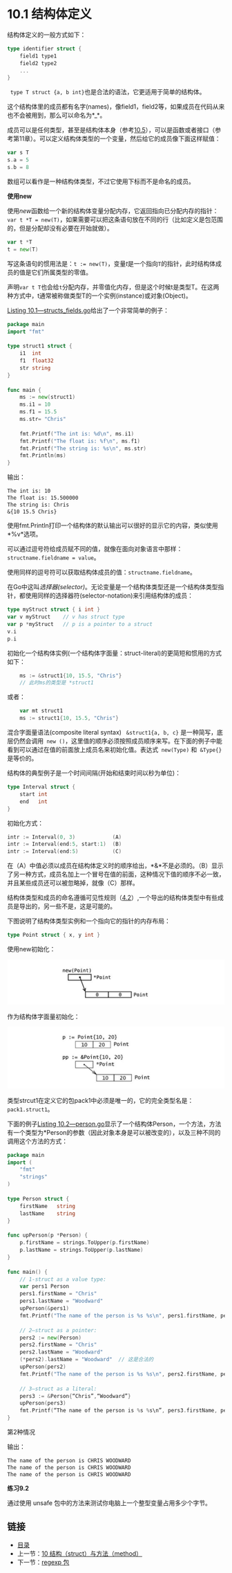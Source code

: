 # 10.1 结构体定义

结构体定义的一般方式如下：

```go
type identifier struct {
    field1 type1
    field2 type2
    ...
}
```

` type T struct {a, b int}`也是合法的语法，它更适用于简单的结构体。

这个结构体里的成员都有名字(names)，像field1，field2等，如果成员在代码从来也不会被用到，那么可以命名为*_*。

成员可以是任何类型，甚至是结构体本身（参考[10.5](10.5.md)），可以是函数或者接口（参考第11章）。可以定义结构体类型的一个变量，然后给它的成员像下面这样赋值：

```go
var s T
s.a = 5
s.b = 8
```

数组可以看作是一种结构体类型，不过它使用下标而不是命名的成员。

**使用new**

使用*new*函数给一个新的结构体变量分配内存，它返回指向已分配内存的指针：`var t *T = new(T)`，如果需要可以把这条语句放在不同的行（比如定义是包范围的，但是分配却没有必要在开始就做）。

```go
var t *T
t = new(T)
```

写这条语句的惯用法是：`t := new(T)`，变量*t*是一个指向`T`的指针，此时结构体成员的值是它们所属类型的零值。

声明`var t T`也会给`t`分配内存，并零值化内存，但是这个时候t是类型T。在这两种方式中，t通常被称做类型T的一个实例(instance)或对象(Object)。

[Listing 10.1—structs_fields.go](examples/chapter_10/structs_fields.go)给出了一个非常简单的例子：

```go
package main
import "fmt"

type struct1 struct {
    i1  int
    f1  float32
    str string
}

func main {
    ms := new(struct1)
    ms.i1 = 10
    ms.f1 = 15.5
    ms.str= "Chris"

    fmt.Printf("The int is: %d\n", ms.i1)
    fmt.Printf("The float is: %f\n", ms.f1)
    fmt.Printf("The string is: %s\n", ms.str)
    fmt.Println(ms)
}
```

输出：

    The int is: 10
    The float is: 15.500000
    The string is: Chris
    &{10 15.5 Chris}

使用fmt.Println打印一个结构体的默认输出可以很好的显示它的内容，类似使用*%v*选项。

可以通过逗号符给成员赋不同的值，就像在面向对象语言中那样：` structname.fieldname = value `。

使用同样的逗号符可以获取结构体成员的值：` structname.fieldname `。

在Go中这叫*选择器(selector)*。无论变量是一个结构体类型还是一个结构体类型指针，都使用同样的选择器符(selector-notation)来引用结构体的成员：

```go
type myStruct struct { i int }
var v myStruct    // v has struct type
var p *myStruct   // p is a pointer to a struct
v.i 
p.i
```

初始化一个结构体实例(一个结构体字面量：struct-literal)的更简短和惯用的方式如下：

```go
    ms := &struct1{10, 15.5, "Chris"}
    // 此时ms的类型是 *struct1
```

或者：

```go
    var mt struct1
    ms := struct1{10, 15.5, "Chris"}
```

混合字面量语法(composite  literal  syntax) ` &struct1{a, b, c}` 是一种简写，底层仍然会调用` new ()`，这里值的顺序必须按照成员顺序来写。在下面的例子中能看到可以通过在值的前面放上成员名来初始化值。表达式` new(Type)` 和` &Type{}`是等价的。

结构体的典型例子是一个时间间隔(开始和结束时间以秒为单位)：

```go
type Interval struct {
    start int
    end   int
}
```

初始化方式：

```go
intr := Interval(0, 3)            (A)
intr := Interval(end:5, start:1)  (B)
intr := Interval(end:5)           (C)
```

在（A）中值必须以成员在结构体定义时的顺序给出，*&*不是必须的。（B）显示了另一种方式，成员名加上一个冒号在值的前面，这种情况下值的顺序不必一致，并且某些成员还可以被忽略掉，就像（C）那样。

结构体类型和成员的命名遵循可见性规则（[4.2](4.2.md)）,一个导出的结构体类型中有些成员是导出的，另一些不是，这是可能的。

下图说明了结构体类型实例和一个指向它的指针的内存布局：

```go
type Point struct { x, y int }
```

使用new初始化：

![](images/10.1_fig10.1-1.jpg?raw=true)

作为结构体字面量初始化：

![](images/10.1_fig10.1.jpg?raw=true)

类型strcut1在定义它的包pack1中必须是唯一的，它的完全类型名是：`pack1.struct1`。

下面的例子[Listing 10.2—person.go](examples/person.go)显示了一个结构体Person，一个方法，方法有一个类型为*Person的参数（因此对象本身是可以被改变的），以及三种不同的调用这个方法的方式：

```go
package main
import (
    "fmt"
    "strings"
)

type Person struct {
    firstName   string
    lastName    string
}

func upPerson(p *Person) {
    p.firstName = strings.ToUpper(p.firstName)
    p.lastName = strings.ToUpper(p.lastName)
}

func main() {
    // 1-struct as a value type:
    var pers1 Person
    pers1.firstName = "Chris"
    pers1.lastName = "Woodward"
    upPerson(&pers1)
    fmt.Printf("The name of the person is %s %s\n", pers1.firstName, pers1.lastName)

    // 2—struct as a pointer:
    pers2 := new(Person)
    pers2.firstName = "Chris"
    pers2.lastName = "Woodward"
    (*pers2).lastName = "Woodward"  // 这是合法的
    upPerson(pers2)
    fmt.Printf("The name of the person is %s %s\n", pers2.firstName, pers2.lastName)

    // 3—struct as a literal:
    pers3 := &Person{“Chris”,“Woodward”}
    upPerson(pers3)
    fmt.Printf(“The name of the person is %s %s\n”, pers3.firstName, pers3.lastName)
}
```

第2种情况

输出：

    The name of the person is CHRIS WOODWARD
    The name of the person is CHRIS WOODWARD
    The name of the person is CHRIS WOODWARD


**练习9.2**

通过使用 unsafe 包中的方法来测试你电脑上一个整型变量占用多少个字节。

## 链接
- [目录](directory.md)
- 上一节：[10 结构（struct）与方法（method）](10.0.md)
- 下一节：[regexp 包](09.2.md)
